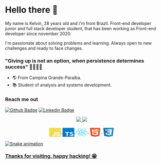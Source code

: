 # Hello there 👋

My name is Kelvin, 28 years old and i'm from Brazil.
Front-end developer junior and full stack developer student, that has been working as Front-end developer since november 2020.

I'm passionate about solving problems and learning. Always open to new challenges and ready to face changes.

### "Giving up is not an option, when persistence determines success" 👊🏻👊🏻

- 🌎 From Campina Grande-Paraíba.
- 📚 Student of analysis and systems development.

### Reach me out

[![Github Badge](https://img.shields.io/badge/-Github-000?style=flat-square&logo=Github&logoColor=white&link=https://github.com/settings/profile)](https://github.com/settings/profile)
[![Linkedin Badge](https://img.shields.io/badge/-LinkedIn-blue?style=flat-square&logo=Linkedin&logoColor=white&link=https://www.linkedin.com/in/kelvin-teixeira-8707b41a8/?originalSubdomain=br)]( https://www.linkedin.com/in/kelvin-teixeira-8707b41a8/?originalSubdomain=br)

<div align="center">
  <a href="https://github.com/kelvinteixeira">
  <img height="180em" src="https://github-readme-stats.vercel.app/api?username=kelvinteixeira&show_icons=true&theme=omni&include_all_commits=true&count_private=true"/>
  <img height="180em" src="https://github-readme-stats.vercel.app/api/top-langs/?username=kelvinteixeira&layout=compact&langs_count=7&theme=omni"/>
</div>

<div align="center" style="display: inline_block"><br>
  <img align="center" alt="Rafa-Js" height="30" width="40" src="https://raw.githubusercontent.com/devicons/devicon/master/icons/javascript/javascript-plain.svg">
  <img align="center" alt="Rafa-Ts" height="30" width="40" src="https://raw.githubusercontent.com/devicons/devicon/master/icons/typescript/typescript-plain.svg">
  <img align="center" alt="Rafa-React" height="30" width="40" src="https://raw.githubusercontent.com/devicons/devicon/master/icons/react/react-original.svg">
  <img align="center" alt="Rafa-HTML" height="30" width="40" src="https://raw.githubusercontent.com/devicons/devicon/master/icons/html5/html5-original.svg">
  <img align="center" alt="Rafa-CSS" height="30" width="40" src="https://raw.githubusercontent.com/devicons/devicon/master/icons/css3/css3-original.svg">
</div>


 ![Snake animation](https://github.com/kelvinteixeira/kelvinteixeira/blob/output/github-contribution-grid-snake.svg)



### Thanks for visiting, happy hacking! 😁
